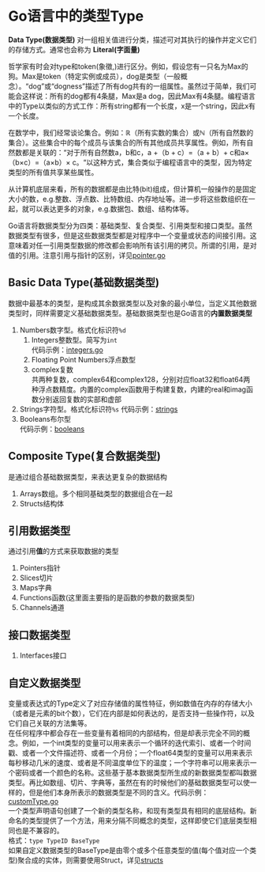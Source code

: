 # Go语言中的类型Type
**Data Type(数据类型)** 对一组相关值进行分类，描述可对其执行的操作并定义它们的存储方式。通常也会称为 **Literal(字面量)**

哲学家有时会对type和token(象徵,)进行区分。例如，假设您有一只名为Max的狗。Max是token（特定实例或成员），dog是类型（一般概念）。“dog”或“dogness”描述了所有dog共有的一组属性。虽然过于简单，我们可能会这样说：所有的dog都有4条腿，Max是a dog，因此Max有4条腿。编程语言中的Type以类似的方式工作：所有string都有一个长度，x是一个string，因此x有一个长度。  

在数学中，我们经常谈论集合。例如：ℝ（所有实数的集合）或ℕ（所有自然数的集合）。这些集合中的每个成员与该集合的所有其他成员共享属性。例如，所有自然数都是关联的：“对于所有自然数a，b和c，a +（b + c）=（a + b）+ c和a×（b×c）=（a×b）× c。“以这种方式，集合类似于编程语言中的类型，因为特定类型的所有值共享某些属性。  

从计算机底层来看，所有的数据都是由比特(bit)组成，但计算机一般操作的是固定大小的数，e.g.整数、浮点数、比特数组、内存地址等。进一步将这些数组织在一起，就可以表达更多的对象，e.g.数据包、数组、结构体等。  

Go语言将数据类型分为四类：基础类型、复合类型、引用类型和接口类型。虽然数据类型有很多，但是这些数据类型都是对程序中一个变量或状态的间接引用。这意味着对任一引用类型数据的修改都会影响所有该引用的拷贝。所谓的引用，是对值的引用。注意引用与指针的区别，详见[pointer.go](/6.Pointers/pointer.go)

## Basic Data Type(基础数据类型)
数据中最基本的类型，是构成其余数据类型以及对象的最小单位，当定义其他数据类型时，同样需要定义基础数据类型。基础数据类型也是Go语言的**内置数据类型**
1. Numbers数字型。格式化标识符`%d`  
   1. Integers整数型。简写为`int`  
   代码示例：[integers.go](/1.Type/integer/integer.go)
   2. Floating Point Numbers浮点数型
   3. complex复数  
   共两种复数，complex64和complex128，分别对应float32和float64两种浮点数精度。内置的complex函数用于构建复数，内建的real和imag函数分别返回复数的实部和虚部
2. Strings字符型。格式化标识符`%s` 
代码示例：[strings](/1.Type/string/string.go)
3. Booleans布尔型  
代码示例：[booleans](/1.Type/boolean/boolean.go)

## Composite Type(复合数据类型)
是通过组合基础数据类型，来表达更复杂的数据结构  
1. Arrays数组。多个相同基础类型的数据组合在一起
2. Structs结构体

## 引用数据类型
通过引用**值**的方式来获取数据的类型
1. Pointers指针
2. Slices切片
3. Maps字典
4. Functions函数(这里面主要指的是函数的参数的数据类型)
5. Channels通道

## 接口数据类型
1. Interfaces接口

## 自定义数据类型
变量或表达式的Type定义了对应存储值的属性特征，例如数值在内存的存储大小（或者是元素的bit个数），它们在内部是如何表达的，是否支持一些操作符，以及它们自己关联的方法集等。  
在任何程序中都会存在一些变量有着相同的内部结构，但是却表示完全不同的概念。例如，一个int类型的变量可以用来表示一个循环的迭代索引、或者一个时间戳、或者一个文件描述符、或者一个月份；一个float64类型的变量可以用来表示每秒移动几米的速度、或者是不同温度单位下的温度；一个字符串可以用来表示一个密码或者一个颜色的名称。这些基于基本数据类型所生成的新数据类型都叫数据类型。再比如数组、切片、字典等，虽然在有的时候他们的基础数据类型可以使一样的，但是他们本身所表示的数据类型是不同的含义。代码示例：[customType.go](/1.Type/custom_type/customType.go)  
一个类型声明语句创建了一个新的类型名称，和现有类型具有相同的底层结构。新命名的类型提供了一个方法，用来分隔不同概念的类型，这样即使它们底层类型相同也是不兼容的。  
格式：`type TypeID BaseType`  
如果自定义数据类型的BaseType是由零个或多个任意类型的值(每个值对应一个类型)聚合成的实体，则需要使用Struct，详见[structs](/7.Structs_Interfaces/README.md)
